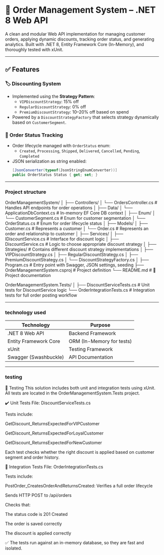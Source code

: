 # 🧾 Order Management System – .NET 8 Web API

A clean and modular Web API implementation for managing customer orders, applying dynamic discounts, tracking order status, and generating analytics. Built with .NET 8, Entity Framework Core (In-Memory), and thoroughly tested with xUnit.

---

## ✅ Features

### 🏷️ Discounting System
- Implemented using the **Strategy Pattern**:
  - `VIPDiscountStrategy`: 15% off
  - `RegularDiscountStrategy`: 0% off
  - `PremiumDiscountStrategy`: 10–20% off based on spend
- Powered by a `DiscountStrategyFactory` that selects strategy dynamically based on `CustomerSegment`.

### 🔄 Order Status Tracking
- Order lifecycle managed with `OrderStatus` enum:
  - `Created`, `Processing`, `Shipped`, `Delivered`, `Cancelled`, `Pending`, `Completed`
- JSON serialization as string enabled:
  ```csharp
  [JsonConverter(typeof(JsonStringEnumConverter))]
  public OrderStatus Status { get; set; }

---
### Project structure
OrderManagementSystem/
│
├── Controllers/
│   └── OrdersController.cs        # Handles API endpoints for order operations
│
├── Data/
│   └── ApplicationDbContext.cs    # In-memory EF Core DB context
│
├── Enum/
│   └── CustomerSegment.cs         # Enum for customer segmentation
│   └── OrderStatus.cs             # Enum for order lifecycle status
│
├── Models/
│   ├── Customer.cs                # Represents a customer
│   └── Order.cs                   # Represents an order and relationship to customer
│
├── Services/
│   ├── IDiscountService.cs        # Interface for discount logic
│   ├── DiscountService.cs         # Logic to choose appropriate discount strategy
│   ├── Strategies/                # Contains different discount strategy implementations
│       ├── VIPDiscountStrategy.cs
│       ├── RegularDiscountStrategy.cs
│       ├── PremiumDiscountStrategy.cs
│       └── DiscountStrategyFactory.cs
│
├── Program.cs                     # Entry point with Swagger, JSON settings, seeding
├── OrderManagementSystem.csproj   # Project definition
└── README.md                      # 📘 Project documentation

OrderManagementSystem.Tests/
│
├── DiscountServiceTests.cs        # Unit tests for DiscountService logic
└── OrderIntegrationTests.cs       # Integration tests for full order posting workflow

---
### technology used
| Technology            | Purpose                   |
| --------------------- | ------------------------- |
| .NET 8 Web API        | Backend Framework         |
| Entity Framework Core | ORM (In-Memory for tests) |
| xUnit                 | Testing Framework         |
| Swagger (Swashbuckle) | API Documentation         |
---
### testing
🧪 Testing
This solution includes both unit and integration tests using xUnit. All tests are located in the OrderManagementSystem.Tests project.

✔️ Unit Tests
File: DiscountServiceTests.cs

Tests include:

GetDiscount_ReturnsExpectedForVIPCustomer

GetDiscount_ReturnsExpectedForLoyalCustomer

GetDiscount_ReturnsExpectedForNewCustomer

Each test checks whether the right discount is applied based on customer segment and order history.

🔁 Integration Tests
File: OrderIntegrationTests.cs

Tests include:

PostOrder_CreatesOrderAndReturnsCreated: Verifies a full order lifecycle

Sends HTTP POST to /api/orders

Checks that:

The status code is 201 Created

The order is saved correctly

The discount is applied correctly

✅ The tests run against an in-memory database, so they are fast and isolated.




